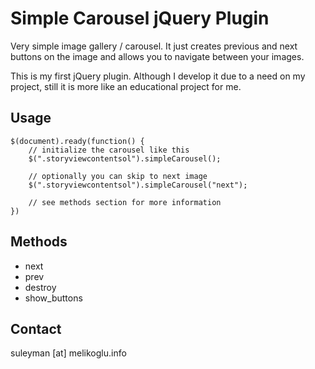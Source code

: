 Simple Carousel jQuery Plugin
=============================

Very simple image gallery / carousel. It just creates previous and next buttons on the image and allows you to navigate between your images.

This is my first jQuery plugin. Although I develop it due to a need on my project, still it is more like an educational project for me.

Usage
-----

    $(document).ready(function() {
        // initialize the carousel like this
        $(".storyviewcontentsol").simpleCarousel();

        // optionally you can skip to next image
        $(".storyviewcontentsol").simpleCarousel("next");

        // see methods section for more information
    })

Methods
------

* next
* prev
* destroy
* show_buttons

Contact
-------

suleyman [at] melikoglu.info
